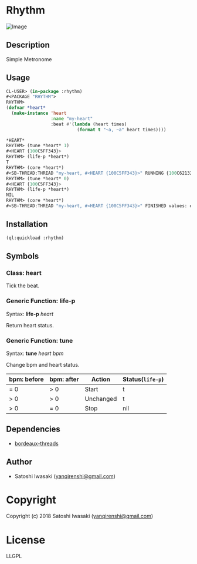 # Rhythm

<img src="https://github.com/yanqirenshi/rhythm/raw/master/assets/heart.svg?sanitize=true" alt="Image" title="svg">

## Description

Simple Metronome

## Usage

```lisp
CL-USER> (in-package :rhythm)
#<PACKAGE "RHYTHM">
RHYTHM>
(defvar *heart*
  (make-instance 'heart
                 :name "my-heart"
                 :beat #'(lambda (heart times)
                           (format t "~a, ~a" heart times))))

*HEART*
RHYTHM> (tune *heart* 1)
#<HEART {100C5FF343}>
RHYTHM> (life-p *heart*)
T
RHYTHM> (core *heart*)
#<SB-THREAD:THREAD "my-heart, #<HEART {100C5FF343}>" RUNNING {100C621323}>
RHYTHM> (tune *heart* 0)
#<HEART {100C5FF343}>
RHYTHM> (life-p *heart*)
NIL
RHYTHM> (core *heart*)
#<SB-THREAD:THREAD "my-heart, #<HEART {100C5FF343}>" FINISHED values: #<HEART {100C5FF343}> {100C621323}>o
```

## Installation

```lisp
(ql:quickload :rhythm)
```

## Symbols

### Class: __heart__

Tick the beat.

### Generic Function: __life-p__

Syntax: __life-p__ _heart_

Return heart status.

### Generic Function: __tune__

Syntax: __tune__ _heart bpm_

Change bpm and heart status.

| bpm: before | bpm: after | Action    | Status(`life-p`) |
|-------------|------------|-----------|------------------|
| = 0         | > 0        | Start     | t                |
| > 0         | > 0        | Unchanged | t                |
| > 0         | = 0        | Stop      | nil              |

## Dependencies

- [bordeaux-threads](https://github.com/sionescu/bordeaux-threads)

## Author

+ Satoshi Iwasaki (yanqirenshi@gmail.com)

# Copyright

Copyright (c) 2018 Satoshi Iwasaki (yanqirenshi@gmail.com)

# License

LLGPL
